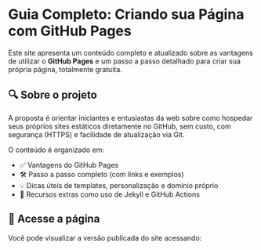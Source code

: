# Guia Completo: Criando sua Página com GitHub Pages

Este site apresenta um conteúdo completo e atualizado sobre as vantagens de utilizar o **GitHub Pages** e um passo a passo detalhado para criar sua própria página, totalmente gratuita.

## 🔍 Sobre o projeto

A proposta é orientar iniciantes e entusiastas da web sobre como hospedar seus próprios sites estáticos diretamente no GitHub, sem custo, com segurança (HTTPS) e facilidade de atualização via Git.

O conteúdo é organizado em:

- ✅ Vantagens do GitHub Pages
- 🛠️ Passo a passo completo (com links e exemplos)
- 💡 Dicas úteis de templates, personalização e domínio próprio
- 🧠 Recursos extras como uso de Jekyll e GitHub Actions

## 🚀 Acesse a página

Você pode visualizar a versão publicada do site acessando:


